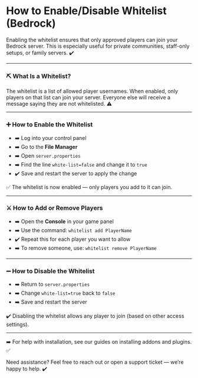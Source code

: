 # How to Enable/Disable Whitelist (Bedrock)

Enabling the whitelist ensures that only approved players can join your Bedrock server. This is especially useful for private communities, staff-only setups, or family servers. ✔️

***

### ⛏️ What Is a Whitelist?

The whitelist is a list of allowed player usernames. When enabled, only players on that list can join your server. Everyone else will receive a message saying they are not whitelisted. ⚠️

***

### ➕ How to Enable the Whitelist

* ➡️ Log into your control panel
* ➡️ Go to the **File Manager**
* ➡️ Open `server.properties`
* ➡️ Find the line `white-list=false` and change it to `true`
* ✔️ Save and restart the server to apply the change

✅ The whitelist is now enabled — only players you add to it can join.

***

### ⚔️ How to Add or Remove Players

* ➡️ Open the **Console** in your game panel
* ➡️ Use the command: `whitelist add PlayerName`
* ✔️ Repeat this for each player you want to allow
* ➡️ To remove someone, use: `whitelist remove PlayerName`

***

### ➖ How to Disable the Whitelist

* ➡️ Return to `server.properties`
* ➡️ Change `white-list=true` back to `false`
* ➡️ Save and restart the server

✔️ Disabling the whitelist allows any player to join (based on other access settings).

***

➡️ For help with installation, see our guides on installing addons and plugins. ✅

Need assistance? Feel free to reach out or open a support ticket — we’re happy to help. ✔️
